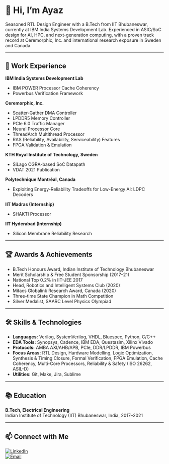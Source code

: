 # 👋 Hi, I’m Ayaz

Seasoned RTL Design Engineer with a B.Tech from IIT Bhubaneswar, currently at IBM India Systems Development Lab. Experienced in ASIC/SoC design for AI, HPC, and next-generation computing, with a proven track record at Ceremorphic, Inc. and international research exposure in Sweden and Canada.

---

## 💼 Work Experience

**IBM India Systems Development Lab**  
- IBM POWER Processor Cache Coherency  
- Powerbus Verification Framework

**Ceremorphic, Inc.**  
- Scatter-Gather DMA Controller  
- LPDDR5 Memory Controller  
- PCIe 6.0 Traffic Manager  
- Neural Processor Core  
- ThreadArch Multithread Processor  
- RAS (Reliability, Availability, Serviceability) Features  
- FPGA Validation & Emulation

**KTH Royal Institute of Technology, Sweden**  
- SiLago CGRA-based SoC Datapath  
- VDAT 2021 Publication

**Polytechnique Montréal, Canada**  
- Exploiting Energy-Reliability Tradeoffs for Low-Energy AI: LDPC Decoders

**IIT Madras (Internship)**  
- SHAKTI Processor

**IIT Hyderabad (Internship)**  
- Silicon Membrane Reliability Research

---

## 🏆 Awards & Achievements

- B.Tech Honours Award, Indian Institute of Technology Bhubaneswar  
- Merit Scholarship & Free Student Sponsorship (2017–21)  
- National Top 0.2% in IIT-JEE 2017  
- Head, Robotics and Intelligent Systems Club (2020)  
- Mitacs Globalink Research Award, Canada (2020)
- Three-time State Champion in Math Competition
- Silver Medalist, SAARC Level Physics Olympiad 

---

## 🛠️ Skills & Technologies

- **Languages:** Verilog, SystemVerilog, VHDL, Bluespec, Python, C/C++
- **EDA Tools:** Synopsys, Cadence, IBM EDA, Questasim, Xilinx Vivado
- **Protocols:** AMBA AXI/AHB/APB, PCIe, DDR/LPDDR, IBM Powerbus
- **Focus Areas:** RTL Design, Hardware Modelling, Logic Optimization, Synthesis & Timing Closure, Formal Verification, FPGA Emulation, Cache Coherency, Multi-Core Processors, Reliability & Safety (ISO 26262, ASIL-D)
- **Utilities:** Git, Make, Jira, Sublime

---

## 📚 Education

**B.Tech, Electrical Engineering**  
Indian Institute of Technology (IIT) Bhubaneswar, India, 2017–2021

---

## 📫 Connect with Me

[![LinkedIn](https://img.shields.io/badge/-LinkedIn-0077B5?style=flat&logo=linkedin&logoColor=white)](https://linkedin.com/in/your-link)  
[![Email](https://img.shields.io/badge/-Email-D14836?style=flat&logo=gmail&logoColor=white)](mailto:your.email@example.com)


